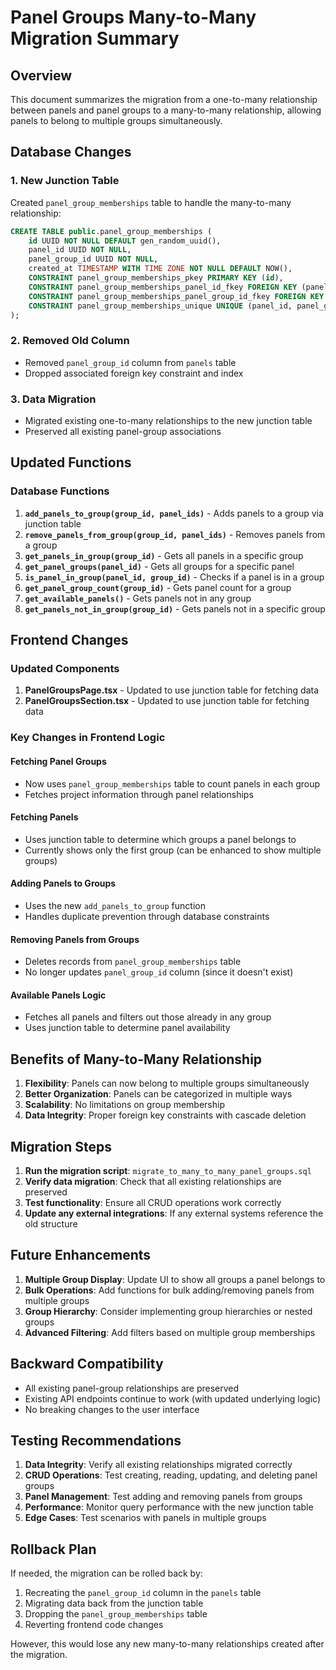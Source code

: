 # Panel Groups Many-to-Many Migration Summary

## Overview
This document summarizes the migration from a one-to-many relationship between panels and panel groups to a many-to-many relationship, allowing panels to belong to multiple groups simultaneously.

## Database Changes

### 1. New Junction Table
Created `panel_group_memberships` table to handle the many-to-many relationship:

```sql
CREATE TABLE public.panel_group_memberships (
    id UUID NOT NULL DEFAULT gen_random_uuid(),
    panel_id UUID NOT NULL,
    panel_group_id UUID NOT NULL,
    created_at TIMESTAMP WITH TIME ZONE NOT NULL DEFAULT NOW(),
    CONSTRAINT panel_group_memberships_pkey PRIMARY KEY (id),
    CONSTRAINT panel_group_memberships_panel_id_fkey FOREIGN KEY (panel_id) REFERENCES panels(id) ON DELETE CASCADE,
    CONSTRAINT panel_group_memberships_panel_group_id_fkey FOREIGN KEY (panel_group_id) REFERENCES panel_groups(id) ON DELETE CASCADE,
    CONSTRAINT panel_group_memberships_unique UNIQUE (panel_id, panel_group_id)
);
```

### 2. Removed Old Column
- Removed `panel_group_id` column from `panels` table
- Dropped associated foreign key constraint and index

### 3. Data Migration
- Migrated existing one-to-many relationships to the new junction table
- Preserved all existing panel-group associations

## Updated Functions

### Database Functions
1. **`add_panels_to_group(group_id, panel_ids)`** - Adds panels to a group via junction table
2. **`remove_panels_from_group(group_id, panel_ids)`** - Removes panels from a group
3. **`get_panels_in_group(group_id)`** - Gets all panels in a specific group
4. **`get_panel_groups(panel_id)`** - Gets all groups for a specific panel
5. **`is_panel_in_group(panel_id, group_id)`** - Checks if a panel is in a group
6. **`get_panel_group_count(group_id)`** - Gets panel count for a group
7. **`get_available_panels()`** - Gets panels not in any group
8. **`get_panels_not_in_group(group_id)`** - Gets panels not in a specific group

## Frontend Changes

### Updated Components
1. **PanelGroupsPage.tsx** - Updated to use junction table for fetching data
2. **PanelGroupsSection.tsx** - Updated to use junction table for fetching data

### Key Changes in Frontend Logic

#### Fetching Panel Groups
- Now uses `panel_group_memberships` table to count panels in each group
- Fetches project information through panel relationships

#### Fetching Panels
- Uses junction table to determine which groups a panel belongs to
- Currently shows only the first group (can be enhanced to show multiple groups)

#### Adding Panels to Groups
- Uses the new `add_panels_to_group` function
- Handles duplicate prevention through database constraints

#### Removing Panels from Groups
- Deletes records from `panel_group_memberships` table
- No longer updates `panel_group_id` column (since it doesn't exist)

#### Available Panels Logic
- Fetches all panels and filters out those already in any group
- Uses junction table to determine panel availability

## Benefits of Many-to-Many Relationship

1. **Flexibility**: Panels can now belong to multiple groups simultaneously
2. **Better Organization**: Panels can be categorized in multiple ways
3. **Scalability**: No limitations on group membership
4. **Data Integrity**: Proper foreign key constraints with cascade deletion

## Migration Steps

1. **Run the migration script**: `migrate_to_many_to_many_panel_groups.sql`
2. **Verify data migration**: Check that all existing relationships are preserved
3. **Test functionality**: Ensure all CRUD operations work correctly
4. **Update any external integrations**: If any external systems reference the old structure

## Future Enhancements

1. **Multiple Group Display**: Update UI to show all groups a panel belongs to
2. **Bulk Operations**: Add functions for bulk adding/removing panels from multiple groups
3. **Group Hierarchy**: Consider implementing group hierarchies or nested groups
4. **Advanced Filtering**: Add filters based on multiple group memberships

## Backward Compatibility

- All existing panel-group relationships are preserved
- Existing API endpoints continue to work (with updated underlying logic)
- No breaking changes to the user interface

## Testing Recommendations

1. **Data Integrity**: Verify all existing relationships migrated correctly
2. **CRUD Operations**: Test creating, reading, updating, and deleting panel groups
3. **Panel Management**: Test adding and removing panels from groups
4. **Performance**: Monitor query performance with the new junction table
5. **Edge Cases**: Test scenarios with panels in multiple groups

## Rollback Plan

If needed, the migration can be rolled back by:
1. Recreating the `panel_group_id` column in the `panels` table
2. Migrating data back from the junction table
3. Dropping the `panel_group_memberships` table
4. Reverting frontend code changes

However, this would lose any new many-to-many relationships created after the migration.

